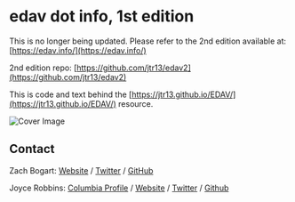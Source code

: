 # edav dot info, 1st edition

This is no longer being updated. Please refer to the 2nd edition available at: [https://edav.info/](https://edav.info/)

2nd edition repo: [https://github.com/jtr13/edav2](https://github.com/jtr13/edav2)

This is code and text behind the [https://jtr13.github.io/EDAV/](https://jtr13.github.io/EDAV/) resource. 

![Cover Image](https://github.com/jtr13/EDAV/blob/master/images/cover.png) 

## Contact

Zach Bogart: [Website](https://zachbogart.com/) / [Twitter](https://twitter.com/zachbogart) / [GitHub](https://github.com/zachbogart)

Joyce Robbins: [Columbia Profile](http://stat.columbia.edu/department-directory/name/joyce-robbins/) / [Website](http://www.joyce-robbins.com/) / [Twitter](https://twitter.com/jtrnyc) / [Github](https://github.com/jtr13)
